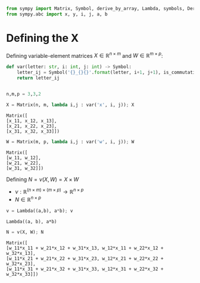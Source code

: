 
```python
from sympy import Matrix, Symbol, derive_by_array, Lambda, symbols, Derivative, diff
from sympy.abc import x, y, i, j, a, b
```



# Defining the X
Defining variable-element matrices $X \in \mathbb{R}^{n \times m}$ and $W \in \mathbb{R}^{m \times p}$:


```python
def var(letter: str, i: int, j: int) -> Symbol:
    letter_ij = Symbol('{}_{}{}'.format(letter, i+1, j+1), is_commutative=True)
    return letter_ij


n,m,p = 3,3,2

X = Matrix(n, m, lambda i,j : var('x', i, j)); X
```

```
Matrix([
[x_11, x_12, x_13],
[x_21, x_22, x_23],
[x_31, x_32, x_33]])
```



```python
W = Matrix(m, p, lambda i,j : var('w', i, j)); W
```

```
Matrix([
[w_11, w_12],
[w_21, w_22],
[w_31, w_32]])
```




Defining $N = \nu(X, W) = X \times W$
* $\nu : \mathbb{R}^{(n \times m) \times (m \times p)} \rightarrow \mathbb{R}^{n \times p}$
* $N \in \mathbb{R}^{n \times p}$



```python
v = Lambda((a,b), a*b); v
```

```
Lambda((a, b), a*b)
```



```python
N = v(X, W); N
```

```
Matrix([
[w_11*x_11 + w_21*x_12 + w_31*x_13, w_12*x_11 + w_22*x_12 +
w_32*x_13],
[w_11*x_21 + w_21*x_22 + w_31*x_23, w_12*x_21 + w_22*x_22 +
w_32*x_23],
[w_11*x_31 + w_21*x_32 + w_31*x_33, w_12*x_31 + w_22*x_32 +
w_32*x_33]])
```


